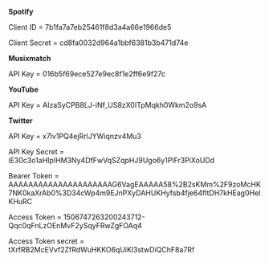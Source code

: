 **Spotify** 

Client ID = 7b1fa7a7eb25461f8d3a4a66e1966de5

Client Secret = cd8fa0032d964a1bbf6381b3b471d74e

**Musixmatch**

API  Key = 016b5f69ece527e9ec8f1e2ff6e9f27c

**YouTube**

API Key =  AIzaSyCPB8LJ-iNf_US8zX0ITpMqkh0Wkm2o9sA

**Twitter**

API Key = x7lv1PQ4ejRrlJYWiqnzv4Mu3

API Key Secret = iE30c3o1aHIpIHM3Ny4DfFwVqSZqpHJ9Ugo6y1PlFr3PiXoUDd

Bearer Token = AAAAAAAAAAAAAAAAAAAAAG6VagEAAAAA58%2B2sKMm%2F9zoMcHK7NK0kaXrAb0%3D34cWp4m9EJnPXyDAHUKHyfsb4fje64fltDH7kHEag0HeIKHuRC

Access Token = 1506747263200243712-Qqc0qFnLzOEnMvF2ySqyFRwZgFOAq4

Access Token secret = tXrfRB2McEVvf2ZfRdWuHKKO6qUiKl3stwDiQChF8a7Rf

